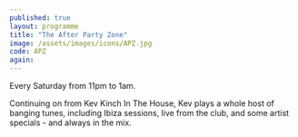```yaml
---
published: true
layout: programme
title: "The After Party Zone"
image: /assets/images/icons/APZ.jpg
code: APZ
again:
---
```


Every Saturday from 11pm to 1am.

Continuing on from Kev Kinch In The House, Kev plays a whole host of banging tunes, including Ibiza sessions, live from the club, and some artist specials - and always in the mix.
